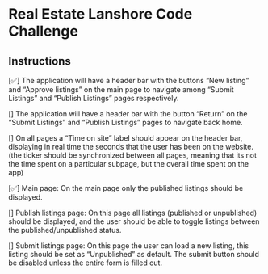 # Real Estate Lanshore Code Challenge

## Instructions
[✅] The application will have a header bar with the buttons “New listing” and “Approve listings” on the main page to navigate among “Submit Listings” and “Publish Listings” pages respectively.

[] The application will have a header bar with the button “Return” on the “Submit Listings” and “Publish Listings” pages to navigate back home.

[] On all pages a “Time on site” label should appear on the header bar, displaying in real time the seconds that the user has been on the website. (the ticker should be synchronized between all pages, meaning that its not the time spent on a particular subpage, but the overall time spent on the app)

[✅] Main page: On the main page only the published listings should be displayed.

[] Publish listings page: On this page all listings (published or unpublished) should be displayed, and the user should be able to toggle listings between the published/unpublished status.

[] Submit listings page: On this page the user can load a new listing, this listing should be set as “Unpublished” as default. The submit button should be disabled unless the entire form is filled out.

